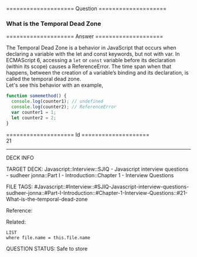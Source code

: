 ==================== Question ====================  

### What is the Temporal Dead Zone  

==================== Answer ====================  

The Temporal Dead Zone is a behavior in JavaScript that occurs when declaring a
variable with the let and const keywords, but not with var. In ECMAScript 6,
accessing a `let` or `const` variable before its declaration (within its scope)
causes a ReferenceError. The time span when that happens, between the creation
of a variable’s binding and its declaration, is called the temporal dead zone.  
Let's see this behavior with an example,

```javascript
function somemethod() {
  console.log(counter1); // undefined
  console.log(counter2); // ReferenceError
  var counter1 = 1;
  let counter2 = 2;
}
```

==================== Id ====================  
21
<!--ID: 1707879844479-->

---

DECK INFO

TARGET DECK: Javascript::Interview::SJIQ - Javascript interview questions - sudheer jonna::Part I - Introduction::Chapter 1 - Interview Questions

FILE TAGS: #Javascript::#Interview::#SJIQ-Javascript-interview-questions-sudheer-jonna::#Part-I-Introduction::#Chapter-1-Interview-Questions::#21-What-is-the-temporal-dead-zone

Reference:

Related:

```dataview
LIST
where file.name = this.file.name
```
QUESTION STATUS: Safe to store
